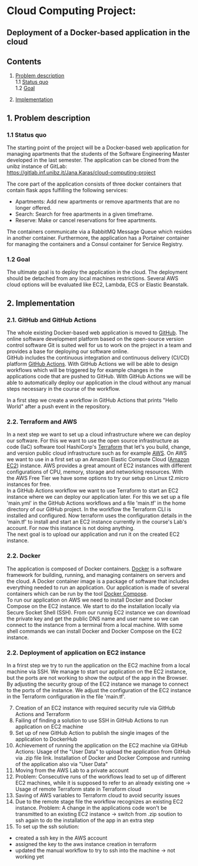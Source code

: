 # Cloud Computing Project: 
## Deployment of a Docker-based application in the cloud


## Contents

1. [ Problem description ](#desc)  
1.1 [ Status quo ](#status)  
1.2 [ Goal ](#goal)

2. [ Implementation ](#impl)  

## 1. Problem description <a name="desc"></a>

### 1.1 Status quo <a name="status"></a>

The starting point of the project will be a Docker-based web application for managing apartments that the students of the Software Engineering Master developed in 
the last semester. The application can be cloned from the unibz instance of GitLab:  
https://gitlab.inf.unibz.it/Jana.Karas/cloud-computing-project  

The core part of the application consists of three docker containers that contain flask apps fulfilling the following services:  
* Apartments: Add new apartments or remove apartments that are no longer offered.
* Search: Search for free apartments in a given timeframe.
* Reserve: Make or cancel reservations for free apartments.

The containers communicate via a RabbitMQ Message Queue which resides in another container. Furthermore, the application has a Portainer container 
for managing the containers and a Consul container for Service Registry.

### 1.2 Goal <a name="goal"></a>

 The ultimate goal is to deploy the application in the cloud. The deployment should be detached from any local machines restrictions. 
 Several AWS cloud options will be evaluated like EC2, Lambda, ECS or Elastic Beanstalk.
 
## 2. Implementation <a name="impl"></a>
 
### 2.1. GitHub and GitHub Actions <a name="git"></a>
 
 The whole existing Docker-based web application is moved to [GitHub](https://github.com/). The online software development platform based on the open-source version control software Git is suited well for us to work on the project in a team and provides a base for deploying our software online.  
 GitHub includes the continuous integration and continuous delivery (CI/CD) platform [GitHub Actions](https://github.com/features/actions). With GitHub Actions we will be able to design workflows which will be triggered by for example changes in the applications code that are pushed to GitHub. With GitHub Actions we will be able to automatically deploy our application in the cloud without any manual steps necessary in the course of the workflow.  
 
 In a first step we create a workflow in GitHub Actions that prints "Hello World" after a push event in the repository.
 
### 2.2. Terraform and AWS <a name="terraform"></a>

In a next step we want to set up a cloud infrastructure where we can deploy our software. For this we want to use the open source infrastructure as code (IaC) software tool HashiCorp's [Terraform](https://www.terraform.io/) that let's you  build, change, and version public cloud infrastructure such as for example [AWS](https://aws.amazon.com/). On AWS we want to use in a first set up an Amazon Elastic Compute Cloud ([Amazon EC2](https://aws.amazon.com/ec2/)) instance.  AWS provides a great amount of EC2 instances with different configurations of CPU, memory, storage and networking resources. With the AWS Free Tier we have some options to try our setup on Linux t2.micro instances for free.  
In a GitHub Actions workflow we want to use Terraform to start an EC2 instance where we can deploy our application later. For this we set up a file 'main.yml' in the GitHub Actions workflows and a file 'main.tf' in the home directory of our GitHub project. In the workflow the Terraform CLI is installed and configured. Now terraform uses the configuration details in the 'main.tf' to install and start an EC2 instance currently in the course's Lab's account. For now this instance is not doing anything.  
The next goal is to upload our application and run it on the created EC2 instance.

### 2.2. Docker <a name="docker"></a>

The application is composed of Docker containers. [Docker](https://www.docker.com/) is a software framework for building, running, and managing containers on servers and the cloud. A Docker container image is a package of software that includes everything needed to run an application. Our application is made of several containers which can be run by the tool [Docker Compose](https://docs.docker.com/compose/).  
To run our application on AWS we need to install Docker and Docker Compose on the EC2 instance. We start to do the installation locally via Secure Socket Shell (SSH). From our runnig EC2 instance we can download the private key and get the public DNS name and user name so we can connect to the instance from a terminal from a local machine. With some shell commands we can install Docker and Docker Compose on the EC2 instance.

### 2.2. Deployment of application on EC2 instance <a name="ec2_deployment"></a>

In a frirst step we try to run the application on the EC2 machine from a local machine via SSH. We manage to start our application on the EC2 instance, but the ports are not working to show the output of the app in the Browser. By adjusting the security group of the EC2 instance we manage to connect to the ports of the instance. We adjust the configuration of the EC2 instance in the Terraform configuration in the file 'main.tf'.


7. Creation of an EC2 instance with required security rule via GitHub Actions and Terraform
8. Failing of finding a solution to use SSH in GitHub Actions to run application on EC2 machine
9. Set up of new GitHub Action to publish the single images of the application to DockerHub
10. Achievement of running the application on the EC2 machine via GitHub Actions: Usage of the "User Data" to upload the application from GitHub via .zip file link. 
Installation of Docker and Docker Compose and running of the application also via "User Data"
11. Moving from the AWS Lab to a private account
12. Problem: Consecutive runs of the workflows lead to set up of different EC2  machines, while it is supposed to refer to an already existing one 
-> Usage of remote Terraform state in Terraform cloud
13. Saving of AWS variables to Terraform cloud to avoid security issues
14. Due to the remote stage file the workflow recognizes an existing EC2 instance. 
Problem: A change in the applications code won't be transmitted to an existing EC2 instance
-> switch from .zip soution to ssh again to do the installation of the app in an extra step
15. To set up the ssh solution:
  - created a ssh key in the AWS account 
  - assigned the key to the aws instance creation in terraform 
  - updated the manual workflow to try to ssh into the machine -> not working yet
